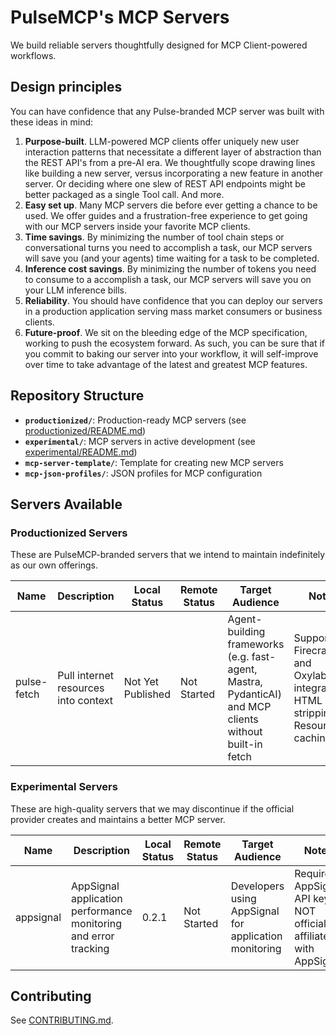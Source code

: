 # PulseMCP's MCP Servers

We build reliable servers thoughtfully designed for MCP Client-powered workflows.

## Design principles

You can have confidence that any Pulse-branded MCP server was built with these ideas in mind:

1. **Purpose-built**. LLM-powered MCP clients offer uniquely new user interaction patterns that necessitate a different layer of abstraction than the REST API's from a pre-AI era. We thoughtfully scope drawing lines like building a new server, versus incorporating a new feature in another server. Or deciding where one slew of REST API endpoints might be better packaged as a single Tool call. And more.
2. **Easy set up**. Many MCP servers die before ever getting a chance to be used. We offer guides and a frustration-free experience to get going with our MCP servers inside your favorite MCP clients.
3. **Time savings**. By minimizing the number of tool chain steps or conversational turns you need to accomplish a task, our MCP servers will save you (and your agents) time waiting for a task to be completed.
4. **Inference cost savings**. By minimizing the number of tokens you need to consume to a accomplish a task, our MCP servers will save you on your LLM inference bills.
5. **Reliability**. You should have confidence that you can deploy our servers in a production application serving mass market consumers or business clients.
6. **Future-proof**. We sit on the bleeding edge of the MCP specification, working to push the ecosystem forward. As such, you can be sure that if you commit to baking our server into your workflow, it will self-improve over time to take advantage of the latest and greatest MCP features.

## Repository Structure

- **`productionized/`**: Production-ready MCP servers (see [productionized/README.md](./productionized/README.md))
- **`experimental/`**: MCP servers in active development (see [experimental/README.md](./experimental/README.md))
- **`mcp-server-template/`**: Template for creating new MCP servers
- **`mcp-json-profiles/`**: JSON profiles for MCP configuration

## Servers Available

### Productionized Servers

These are PulseMCP-branded servers that we intend to maintain indefinitely as our own offerings.

| Name        | Description                          | Local Status      | Remote Status | Target Audience                                                                                        | Notes                                                                               |
| ----------- | ------------------------------------ | ----------------- | ------------- | ------------------------------------------------------------------------------------------------------ | ----------------------------------------------------------------------------------- |
| pulse-fetch | Pull internet resources into context | Not Yet Published | Not Started   | Agent-building frameworks (e.g. fast-agent, Mastra, PydanticAI) and MCP clients without built-in fetch | Supports Firecrawl and Oxylabs integrations; HTML noise stripping; Resource caching |

### Experimental Servers

These are high-quality servers that we may discontinue if the official provider creates and maintains a better MCP server.

| Name      | Description                                                     | Local Status | Remote Status | Target Audience                                       | Notes                                                                |
| --------- | --------------------------------------------------------------- | ------------ | ------------- | ----------------------------------------------------- | -------------------------------------------------------------------- |
| appsignal | AppSignal application performance monitoring and error tracking | 0.2.1        | Not Started   | Developers using AppSignal for application monitoring | Requires AppSignal API key; NOT officially affiliated with AppSignal |

## Contributing

See [CONTRIBUTING.md](./CONTRIBUTING.md).
